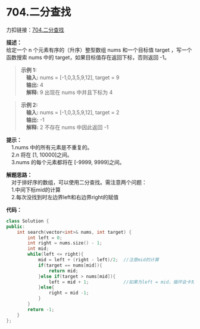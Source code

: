 # 704.二分查找
力扣链接：[704.二分查找](https://leetcode.cn/problems/binary-search/description/)

**描述：**  
给定一个 n 个元素有序的（升序）整型数组 nums 和一个目标值 target  ，写一个函数搜索 nums 中的 target，如果目标值存在返回下标，否则返回 -1。  

>**示例 1:**  
>　**输入:** nums = [-1,0,3,5,9,12], target = 9  
>　**输出:** 4  
>　**解释:** 9 出现在 nums 中并且下标为 4  
 
>**示例 2:**  
>　**输入:** nums = [-1,0,3,5,9,12], target = 2  
>　**输出:** -1  
>　**解释:** 2 不存在 nums 中因此返回 -1  

 **提示：**  
　1.nums 中的所有元素是不重复的。  
　2.n 将在 [1, 10000]之间。  
　3.nums 的每个元素都将在 [-9999, 9999]之间。  

 **解题思路：**  
 　对于排好序的数组，可以使用二分查找。需注意两个问题：  
  　1.中间下标mid的计算  
  　2.每次没找到时左边界left和右边界right的赋值  

**代码：**  
```cpp
class Solution {
public:
    int search(vector<int>& nums, int target) {
        int left = 0;
        int right = nums.size() - 1;
        int mid;
        while(left <= right){
            mid = left + (right - left)/2;  //注意mid的计算
            if(target == nums[mid]){
                return mid;
            }else if(target > nums[mid]){
                left = mid + 1;             //如果为left = mid，循环会卡死
            }else{
                right = mid -1;
            }
        }
        return -1;
    }
};
```
